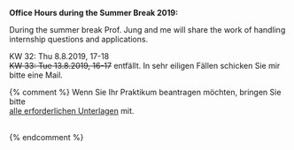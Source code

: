 


<b> Office Hours during the Summer Break 2019: </b>
<br/>

During the summer break Prof. Jung and me will share the work of handling internship questions and applications.  <br/>

KW 32: Thu 8.8.2019, 17-18<br/>
~~KW 33: Tue 13.8.2019, 16-17~~ entfällt. In sehr eiligen Fällen schicken Sie mir bitte eine Mail.<br/>

{% comment %}
Wenn Sie Ihr Praktikum beantragen möchten, bringen Sie bitte<br />
<a href ="https://imi-bachelor.htw-berlin.de/studium/praktikum/#c10769">
alle erforderlichen Unterlagen</a> mit.
<br /><br />

<div class="alert alert-info" role="alert"></div>

<div class="alert alert-danger" role="alert"></div>

{% endcomment %}
